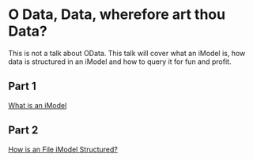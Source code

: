 # O Data, Data, wherefore art thou Data?

This is not a talk about OData.  This talk will cover what an iModel is, how data is structured in an iModel and how to query it for fun and profit.

## Part 1

[What is an iModel](WhatIsAniModel.md)

## Part 2

[How is an File iModel Structured?](iModelFileStructure.md)